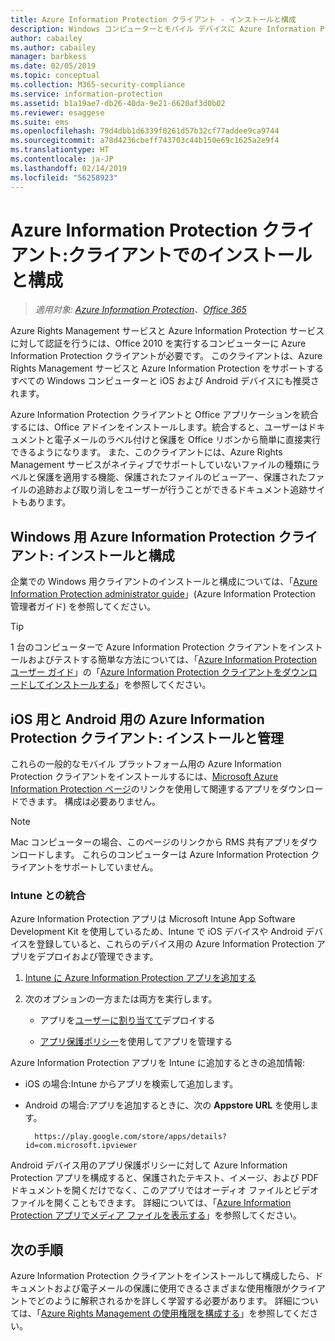```yaml
---
title: Azure Information Protection クライアント - インストールと構成
description: Windows コンピューターとモバイル デバイスに Azure Information Protection クライアントをデプロイする場合の管理者向けの情報です。
author: cabailey
ms.author: cabailey
manager: barbkess
ms.date: 02/05/2019
ms.topic: conceptual
ms.collection: M365-security-compliance
ms.service: information-protection
ms.assetid: b1a19ae7-db26-40da-9e21-6620af3d0b02
ms.reviewer: esaggese
ms.suite: ems
ms.openlocfilehash: 79d4dbb1d6339f0261d57b32cf77addee9ca9744
ms.sourcegitcommit: a78d4236cbeff743703c44b150e69c1625a2e9f4
ms.translationtype: HT
ms.contentlocale: ja-JP
ms.lasthandoff: 02/14/2019
ms.locfileid: "56258923"
---
```

# <a name="azure-information-protection-client-installation-and-configuration-for-clients"></a>Azure Information Protection クライアント:クライアントでのインストールと構成

>*適用対象: [Azure Information Protection](https://azure.microsoft.com/pricing/details/information-protection)、[Office 365](https://download.microsoft.com/download/E/C/F/ECF42E71-4EC0-48FF-AA00-577AC14D5B5C/Azure_Information_Protection_licensing_datasheet_EN-US.pdf)*

Azure Rights Management サービスと Azure Information Protection サービスに対して認証を行うには、Office 2010 を実行するコンピューターに Azure Information Protection クライアントが必要です。 このクライアントは、Azure Rights Management サービスと Azure Information Protection をサポートするすべての Windows コンピューターと iOS および Android デバイスにも推奨されます。 

Azure Information Protection クライアントと Office アプリケーションを統合するには、Office アドインをインストールします。統合すると、ユーザーはドキュメントと電子メールのラベル付けと保護を Office リボンから簡単に直接実行できるようになります。 また、このクライアントには、Azure Rights Management サービスがネイティブでサポートしていないファイルの種類にラベルと保護を適用する機能、保護されたファイルのビューアー、保護されたファイルの追跡および取り消しをユーザーが行うことができるドキュメント追跡サイトもあります。

## <a name="the-azure-information-protection-client-for-windows-installation-and-configuration"></a>Windows 用 Azure Information Protection クライアント: インストールと構成

企業での Windows 用クライアントのインストールと構成については、「[Azure Information Protection administrator guide](./rms-client/client-admin-guide.md)」(Azure Information Protection 管理者ガイド) を参照してください。

> [!TIP]
> 1 台のコンピューターで Azure Information Protection クライアントをインストールおよびテストする簡単な方法については、「[Azure Information Protection ユーザー ガイド](./rms-client/client-user-guide.md)」の「[Azure Information Protection クライアントをダウンロードしてインストールする](./rms-client/install-client-app.md)」を参照してください。

## <a name="the-azure-information-protection-client-for-ios-and-android-installation-and-management"></a>iOS 用と Android 用の Azure Information Protection クライアント: インストールと管理

これらの一般的なモバイル プラットフォーム用の Azure Information Protection クライアントをインストールするには、[Microsoft Azure Information Protection ページ](https://go.microsoft.com/fwlink/?LinkId=303970)のリンクを使用して関連するアプリをダウンロードできます。 構成は必要ありません。

> [!NOTE]
> Mac コンピューターの場合、このページのリンクから RMS 共有アプリをダウンロードします。 これらのコンピューターは Azure Information Protection クライアントをサポートしていません。

### <a name="integration-with-intune"></a>Intune との統合

Azure Information Protection アプリは Microsoft Intune App Software Development Kit を使用しているため、Intune で iOS デバイスや Android デバイスを登録していると、これらのデバイス用の Azure Information Protection アプリをデプロイおよび管理できます。

1. [Intune に Azure Information Protection アプリを追加する](/intune/apps-add) 

2. 次のオプションの一方または両方を実行します。
    
    - アプリを[ユーザーに割り当てて](/intune/apps-deploy)デプロイする
    
    - [アプリ保護ポリシー](/intune/app-protection-policies)を使用してアプリを管理する

Azure Information Protection アプリを Intune に追加するときの追加情報:

- iOS の場合:Intune からアプリを検索して追加します。

- Android の場合:アプリを追加するときに、次の **Appstore URL** を使用します。
        
        https://play.google.com/store/apps/details?id=com.microsoft.ipviewer

Android デバイス用のアプリ保護ポリシーに対して Azure Information Protection アプリを構成すると、保護されたテキスト、イメージ、および PDF ドキュメントを開くだけでなく、このアプリではオーディオ ファイルとビデオ ファイルを開くこともできます。 詳細については、「[Azure Information Protection アプリでメディア ファイルを表示する](/intune/end-user-mam-apps-android#view-media-files-with-the-azure-information-protection-app)」を参照してください。

## <a name="next-steps"></a>次の手順

Azure Information Protection クライアントをインストールして構成したら、ドキュメントおよび電子メールの保護に使用できるさまざまな使用権限がクライアントでどのように解釈されるかを詳しく学習する必要があります。 詳細については、「[Azure Rights Management の使用権限を構成する](configure-usage-rights.md)」を参照してください。
